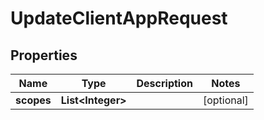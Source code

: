 

# UpdateClientAppRequest


## Properties

| Name | Type | Description | Notes |
|------------ | ------------- | ------------- | -------------|
|**scopes** | **List&lt;Integer&gt;** |  |  [optional] |



